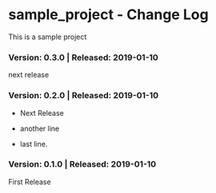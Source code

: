 # sample_project - Change Log
This is a sample project

### Version: 0.3.0 | Released: 2019-01-10 
next release

### Version: 0.2.0 | Released: 2019-01-10 
- Next Release
- another line

- last line.

### Version: 0.1.0 | Released: 2019-01-10 
First Release